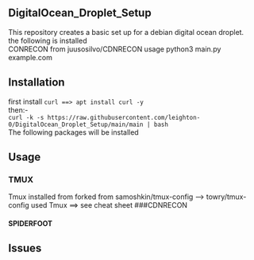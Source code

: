 ## DigitalOcean_Droplet_Setup
This repository creates a basic set up for a debian digital ocean droplet.  
the following is installed  
CONRECON from  juusosilvo/CDNRECON
usage 
python3 main.py example.com

## Installation
first install ```curl ==> apt install curl -y```  
then:-  
```curl -k -s https://raw.githubusercontent.com/leighton-0/DigitalOcean_Droplet_Setup/main/main | bash```  
The following packages will be installed


## Usage
### TMUX
Tmux installed from forked from samoshkin/tmux-config --> towry/tmux-config used
Tmux ==> see cheat sheet
###CDNRECON
#### SPIDERFOOT


## Issues



